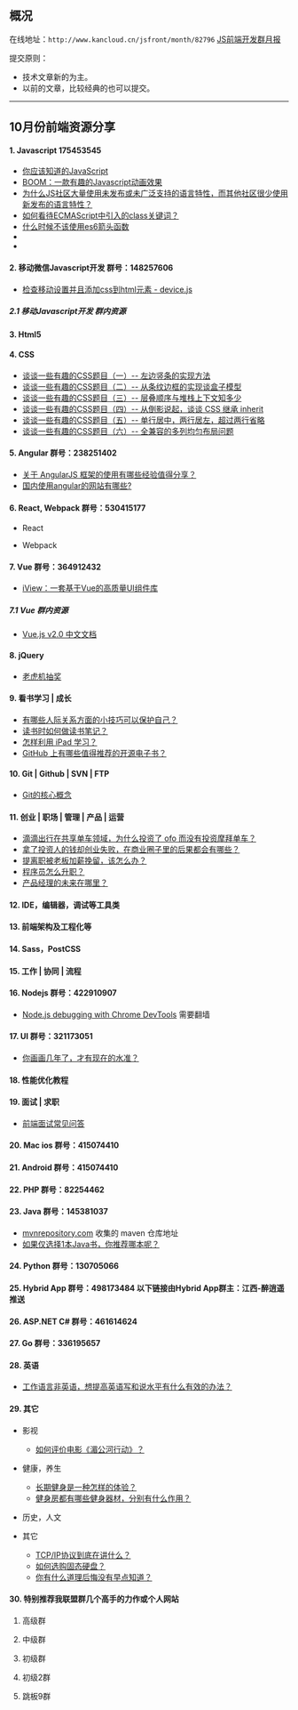 ## 概况

在线地址：`http://www.kancloud.cn/jsfront/month/82796` [JS前端开发群月报](http://www.kancloud.cn/jsfront/month/82796)

提交原则：

- 技术文章新的为主。
- 以前的文章，比较经典的也可以提交。

---

## 10月份前端资源分享
#### 1. Javascript 175453545
- [你应该知道的JavaScript](http://youbookee.com/2016/08/30/js-you-should-know/)
- [BOOM：一款有趣的Javascript动画效果](https://zhuanlan.zhihu.com/p/22201394)
- [为什么JS社区大量使用未发布或未广泛支持的语言特性，而其他社区很少使用新发布的语言特性？](https://www.zhihu.com/question/51337482)
- [如何看待ECMAScript中引入的class关键词？](https://www.zhihu.com/question/45787829)
- [什么时候不该使用es6箭头函数](https://segmentfault.com/a/1190000007074846)
- []()
- []()

#### 2. 移动微信Javascript开发 群号：148257606
- [检查移动设置并且添加css到html元素 - device.js](https://github.com/matthewhudson/device.js)

##### 2.1 移动Javascript开发 群内资源


#### 3. Html5

#### 4. CSS

- [谈谈一些有趣的CSS题目（一）-- 左边竖条的实现方法](http://www.cnblogs.com/coco1s/p/5893921.html)
- [谈谈一些有趣的CSS题目（二）-- 从条纹边框的实现谈盒子模型](http://www.cnblogs.com/coco1s/p/5895764.html)
- [谈谈一些有趣的CSS题目（三）-- 层叠顺序与堆栈上下文知多少](http://www.cnblogs.com/coco1s/p/5899089.html)
- [谈谈一些有趣的CSS题目（四）-- 从倒影说起，谈谈 CSS 继承 inherit](http://www.cnblogs.com/coco1s/p/5908120.html)
- [谈谈一些有趣的CSS题目（五）-- 单行居中，两行居左，超过两行省略](http://www.cnblogs.com/coco1s/p/5911946.html)
- [谈谈一些有趣的CSS题目（六）-- 全兼容的多列均匀布局问题](http://www.cnblogs.com/coco1s/p/5915429.html)

#### 5. Angular 群号：238251402
- [关于 AngularJS 框架的使用有哪些经验值得分享？](https://www.zhihu.com/question/21497720)
- [国内使用angular的网站有哪些?](https://www.zhihu.com/question/23012173)

#### 6. React, Webpack 群号：530415177
- React


- Webpack



#### 7. Vue 群号：364912432
- [iView：一套基于Vue的高质量UI组件库](https://zhuanlan.zhihu.com/p/22698683)

##### 7.1 Vue 群内资源
- [Vue.js v2.0 中文文档](http://vuefe.cn/)


#### 8. jQuery
- [老虎机抽奖](https://github.com/perfey/laohuji)

#### 9. 看书学习 | 成长
- [有哪些人际关系方面的小技巧可以保护自己？](https://www.zhihu.com/question/36343659)
- [读书时如何做读书笔记？](https://www.zhihu.com/question/20700854)
- [怎样利用 iPad 学习？](https://www.zhihu.com/question/20077914)
- [GitHub 上有哪些值得推荐的开源电子书？](https://www.zhihu.com/question/38836382)

#### 10. Git | Github | SVN | FTP
- [Git的核心概念](https://lufficc.com/blog/the-core-conception-of-git)

#### 11. 创业 | 职场 | 管理 | 产品 | 运营
- [滴滴出行在共享单车领域，为什么投资了 ofo 而没有投资摩拜单车？](https://www.zhihu.com/question/51013753)
- [拿了投资人的钱却创业失败，在商业圈子里的后果都会有哪些？](https://www.zhihu.com/question/37668821)
- [提离职被老板加薪挽留，该怎么办？](https://www.zhihu.com/question/21234709)
- [程序员怎么升职？](https://www.zhihu.com/question/20259295)
- [产品经理的未来在哪里？](https://www.zhihu.com/question/27283535)

#### 12. IDE，编辑器，调试等工具类

#### 13. 前端架构及工程化等

#### 14. Sass，PostCSS

#### 15. 工作 | 协同 | 流程

#### 16. Nodejs 群号：422910907
- [Node.js debugging with Chrome DevTools](https://blog.hospodarets.com/nodejs-debugging-in-chrome-devtools) 需要翻墙

#### 17. UI 群号：321173051
- [你画画几年了，才有现在的水准？](https://www.zhihu.com/question/49781412)

#### 18. 性能优化教程

#### 19. 面试 | 求职
- [前端面试常见问答](https://zhuanlan.zhihu.com/p/22800583)

#### 20. Mac ios 群号：415074410


#### 21. Android 群号：415074410

#### 22. PHP 群号：82254462

#### 23. Java 群号：145381037
- [mvnrepository.com](http://mvnrepository.com/) 收集的 maven 仓库地址
- [如果仅选择1本Java书，你推荐哪本呢？](https://www.zhihu.com/question/31473595)

#### 24. Python 群号：130705066

#### 25. Hybrid App 群号：498173484 以下链接由Hybrid App群主：江西-醉逍遥推送

#### 26. ASP.NET C# 群号：461614624

#### 27. Go 群号：336195657

#### 28. 英语
- [工作语言非英语，想提高英语写和说水平有什么有效的办法？](http://www.zhihu.com/question/19769023)

#### 29. 其它
- 影视

    - [如何评价电影《湄公河行动》？](http://www.zhihu.com/question/48224721)

- 健康，养生

    - [长期健身是一种怎样的体验？](https://www.zhihu.com/question/28093823)
    - [健身房都有哪些健身器材，分别有什么作用？](https://www.zhihu.com/question/21274334)


- 历史，人文


- 其它

    - [TCP/IP协议到底在讲什么？](https://www.zhihu.com/question/51074319)
    - [如何选购固态硬盘？](https://www.zhihu.com/question/20369676)
    - [你有什么道理后悔没有早点知道？](https://www.zhihu.com/question/23819007)


#### 30. 特别推荐我联盟群几个高手的力作或个人网站

1. 高级群


2. 中级群


3. 初级群

4. 初级2群


5. 跳板9群

